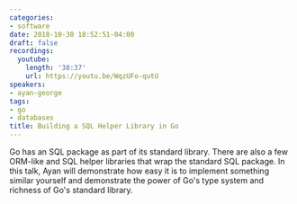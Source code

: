 ```yaml
---
categories:
- software
date: 2018-10-30 18:52:51-04:00
draft: false
recordings:
  youtube:
    length: '38:37'
    url: https://youtu.be/WqzUFo-qutU
speakers:
- ayan-george
tags:
- go
- databases
title: Building a SQL Helper Library in Go
---
```



Go has an SQL package as part of its standard library. There are also a few  ORM-like and SQL helper libraries that wrap the standard SQL package. In this talk, Ayan will demonstrate how easy it is to implement something similar yourself and demonstrate the power of Go's type system and richness of Go's standard library.
